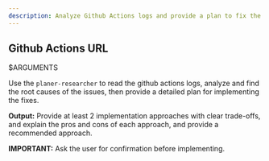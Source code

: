 ```yaml
---
description: Analyze Github Actions logs and provide a plan to fix the issues
---
```

## Github Actions URL
 $ARGUMENTS

Use the `planer-researcher` to read the github actions logs, analyze and find the root causes of the issues, then provide a detailed plan for implementing the fixes.

**Output:**
Provide at least 2 implementation approaches with clear trade-offs, and explain the pros and cons of each approach, and provide a recommended approach.

**IMPORTANT:** Ask the user for confirmation before implementing.